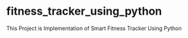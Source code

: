 # fitness_tracker_using_python
This Project is Implementation of Smart Fitness Tracker Using Python
